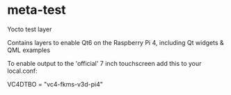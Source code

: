 # meta-test

Yocto test layer

Contains layers to enable Qt6 on the Raspberry Pi 4, including Qt widgets & QML examples

To enable output to the 'official' 7 inch touchscreen add this to your local.conf:

VC4DTBO = "vc4-fkms-v3d-pi4"

